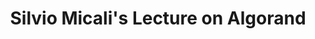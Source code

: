 ---
title: "Silvio Micali's Lecture on Algorand"
description: "What better way to learn about Algorand than to hear from the founder himself - Silvio Micali - winner of Turing Award, on how he has solved the blockchain trilemma with the Algorand consensus protocol. Algorand and its features are introduced and compared against other similar blockchains Suitable for anyone interested to find out more about Algorand blockchain and what it is all about."
type: "starter-kit"
category: "Blockchain Basics"
difficulty: "Basic"
summary: "Hear from the founder of Algorand himself on Algorand and its features"
file_path: ""
image: "https://assets-global.website-files.com/5e39e095596498a8b9624af1/5ffca6e3e0d8ad9231cc2af6_Portfolio-course---final.png"
link: "https://youtu.be/NykZ-ZSKkxM"
status: "open"
---